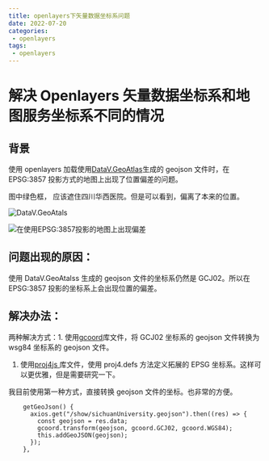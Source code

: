 ```yaml
---
title: openlayers下矢量数据坐标系问题
date: 2022-07-20
categories:
 - openlayers
tags:
 - openlayers
---
```



# 解决 Openlayers 矢量数据坐标系和地图服务坐标系不同的情况

## 背景

使用 openlayers 加载使用[DataV.GeoAtlas](https://datav.aliyun.com/portal/school/atlas/area_generator#15.87/104.059907/30.641388)生成的 geojson 文件时，在 EPSG:3857 投影方式的地图上出现了位置偏差的问题。

图中绿色框， 应该遮住四川华西医院。但是可以看到，偏离了本来的位置。

![DataV.GeoAtals](https://secure2.wostatic.cn/static/tN1aG4Ne9BVYd6ks66jPaw/image.png?auth_key=1679218675-tvkqzDMcLXdc3YkgHGk3uA-0-b14cf99bd38297c4dfeab4b9103b66a3)

![在使用EPSG:3857投影的地图上出现偏差](https://secure2.wostatic.cn/static/vfPNsyrWwN4bTWHnXqePub/image.png?auth_key=1679218675-qiGPUeD3Xo6s9ytDccE3jm-0-3a213689ceaca21668047ffc8d42d0ba)

## 问题出现的原因：

使用 DataV.GeoAtalss 生成的 geojson 文件的坐标系仍然是 GCJ02。所以在 EPSG:3857 投影的坐标系上会出现位置的偏差。

## 解决办法：

两种解决方式：1. 使用[gcoord](https://github.com/hujiulong/gcoord#api)库文件，将 GCJ02 坐标系的 geojson 文件转换为 wsg84 坐标系的 geojson 文件。

1. 使用[proj4js ](https://github.com/proj4js/proj4js)库文件，使用 proj4.defs 方法定义拓展的 EPSG 坐标系。这样可以更优雅，但是需要研究一下。

我目前使用第一种方式，直接转换 geojson 文件的坐标。也非常的方便。

```Vue
    getGeoJson() {
      axios.get("/show/sichuanUniversity.geojson").then((res) => {
        const geojson = res.data;
        gcoord.transform(geojson, gcoord.GCJ02, gcoord.WGS84);
        this.addGeoJSON(geojson);
      });
    },
```
